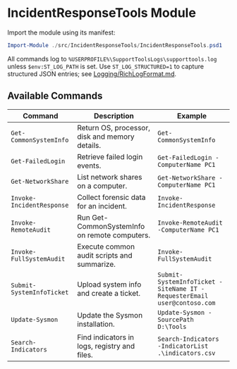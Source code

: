 # IncidentResponseTools Module

Import the module using its manifest:

```powershell
Import-Module ./src/IncidentResponseTools/IncidentResponseTools.psd1
```

All commands log to `%USERPROFILE%\SupportToolsLogs\supporttools.log` unless `$env:ST_LOG_PATH` is set. Use `ST_LOG_STRUCTURED=1` to capture structured JSON entries; see [Logging/RichLogFormat.md](Logging/RichLogFormat.md).

## Available Commands

| Command | Description | Example |
|---------|-------------|---------|
| `Get-CommonSystemInfo` | Return OS, processor, disk and memory details. | `Get-CommonSystemInfo` |
| `Get-FailedLogin` | Retrieve failed login events. | `Get-FailedLogin -ComputerName PC1` |
| `Get-NetworkShare` | List network shares on a computer. | `Get-NetworkShare -ComputerName PC1` |
| `Invoke-IncidentResponse` | Collect forensic data for an incident. | `Invoke-IncidentResponse` |
| `Invoke-RemoteAudit` | Run Get-CommonSystemInfo on remote computers. | `Invoke-RemoteAudit -ComputerName PC1` |
| `Invoke-FullSystemAudit` | Execute common audit scripts and summarize. | `Invoke-FullSystemAudit` |
| `Submit-SystemInfoTicket` | Upload system info and create a ticket. | `Submit-SystemInfoTicket -SiteName IT -RequesterEmail user@contoso.com` |
| `Update-Sysmon` | Update the Sysmon installation. | `Update-Sysmon -SourcePath D:\Tools` |
| `Search-Indicators` | Find indicators in logs, registry and files. | `Search-Indicators -IndicatorList .\indicators.csv` |
